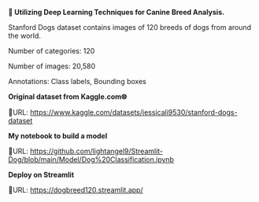**🐶 Utilizing Deep Learning Techniques for Canine Breed Analysis.**

Stanford Dogs dataset contains images of 120 breeds of dogs from around the world.

Number of categories: 120

Number of images: 20,580

Annotations: Class labels, Bounding boxes

**Original dataset from Kaggle.com🌐**

🔗URL: https://www.kaggle.com/datasets/jessicali9530/stanford-dogs-dataset

**My notebook to build a model** 

🔗URL: https://github.com/lightangel9/Streamlit-Dog/blob/main/Model/Dog%20Classification.ipynb

**Deploy on Streamlit** 

🔗URL: https://dogbreed120.streamlit.app/
